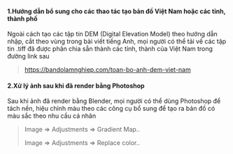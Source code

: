 #### 1.Hướng dẫn bổ sung cho các thao tác tạo bản đồ Việt Nam hoặc các tỉnh, thành phố

Ngoài cách tạo các tập tin DEM (Digital Elevation Model) theo hướng dẫn nhập, cắt theo vùng trong bài viết tiếng Anh, mọi người có thể tải về các tập tin .tiff đã được phân chia sẵn thành các tỉnh, thành của Việt Nam trong đường link sau

> https://bandolamnghiep.com/toan-bo-anh-dem-viet-nam

#### 2.Xử lý ảnh sau khi đã render bằng Photoshop

Sau khi ảnh đã render bằng Blender, mọi người có thể dùng Photoshop để tách nền, hiệu chỉnh màu theo các công cụ bổ sung để tạo ra bản đồ có màu sắc theo nhu cầu cá nhân

> Image => Adjustments => Gradient Map..
>
> Image => Adjustments => Replace color..